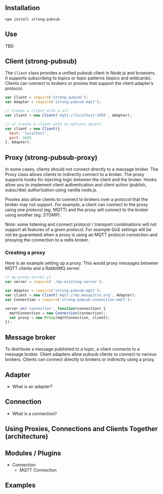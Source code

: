## Installation

```
npm install strong-pubsub
```

## Use

TBD

## Client (strong-pubsub)

The `Client` class provides a unified pubsub client in Node.js and browsers. It supports subscribing 
to topics or topic patterns (topics and wildcards). Clients can connect to brokers or proxies that support 
the client.adapter’s protocol.

```js
var Client = require('strong-pubsub');
var Adapter = require('strong-pubsub-mqtt');

// create a client with a url
var client = new Client('mqtt://localhost:3456', Adapter);

// or create a client with an options object
var client = new Client({
  host: 'localhost',
  port: 3456
}, Adapter);
```

## Proxy (strong-pubsub-proxy)

In some cases, clients should not connect directly to a message broker. The Proxy class allows 
clients to indirectly connect to a broker. The proxy supports hooks for injecting logic between the 
client and the broker. Hooks allow you to implement client authentication and client action (publish, subscribe) 
authorization using vanilla node.js.

Proxies also allow clients to connect to brokers over a protocol that the broker may not support. 
For example, a client can connect to the proxy using one protocol (eg. MQTT) and the proxy will connect 
to the broker using another (eg. STOMP).

Note: some listening and connect protocol / transport combinations will not support all features of a given protocol. For example QoS settings will be not be guaranteed when a proxy is using an MQTT protocol connection and proxying the connection to a redis broker.

### Creating a proxy

Here is an example setting up a proxy. This would proxy messages between MQTT clients and a RabbitMQ server.

```js
// my-proxy-server.js
var server = require('./my-existing-server');

var Adapter = require('strong-pubsub-mqtt');
var client = new Client('mqtt://my.mosquitto.org', Adapter);
var Connection = require('strong-pubsub-connection-mqtt');

server.on('connection', function(connection) {
  mqttConnection = new Connection(connection);
  var proxy = new Proxy(mqttConnection, client);
});
```

## Message broker

To distribute a message published to a topic, a client connects to a message broker. 
Client adapters allow pubsub clients to connect to various brokers. Clients can connect directly 
to brokers or indirectly using a proxy.

 
## Adapter
 - What is an adapter?
 
## Connection
 - What is a connection?
 
## Using Proxies, Connections and Clients Together (architecture)
 
## Modules / Plugins
 - Connection
   - MQTT Connection
   
## Examples
